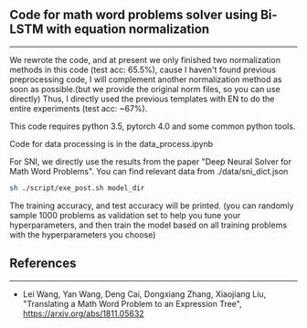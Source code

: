 ## Code for math word problems solver using Bi-LSTM with equation normalization
----
We rewrote the code, and at present we only finished two normalization methods in this code (test acc: 65.5%), cause I haven't found previous preprocessing code, I will complement another normalization method as soon as possible.(but we provide the original norm files, so you can use directly) Thus, I directly used the previous templates with EN to do the entire experiments (test acc: ~67%).

This code requires python 3.5, pytorch 4.0 and some common python tools.

Code for data processing is in the data_process.ipynb

For SNI, we directly use the results from the paper "Deep Neural Solver for Math Word Problems". You can find relevant data from ./data/sni_dict.json

```sh
sh ./script/exe_post.sh model_dir
```

The training accuracy, and test accuracy will be printed. (you can randomly sample 1000 problems as validation set to help you tune your hyperparameters, and then train the model based on all training problems with the hyperparameters you choose)

## References
----
- Lei Wang, Yan Wang, Deng Cai, Dongxiang Zhang, Xiaojiang Liu, "Translating a Math Word Problem to an Expression Tree", https://arxiv.org/abs/1811.05632
